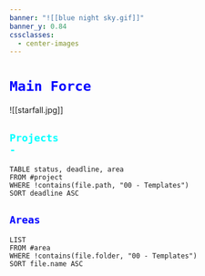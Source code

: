 ```yaml
---
banner: "![[blue night sky.gif]]"
banner_y: 0.84
cssclasses:
  - center-images
---
```

# <code style="color:Blue">Main Force</code>


![[starfall.jpg]]



## **<code style="color:cyan">Projects -</code>**  
  
  ```dataview
TABLE status, deadline, area
FROM #project
WHERE !contains(file.path, "00 - Templates")
SORT deadline ASC
```
  
## <code style="color:blue">Areas</code>

```dataview
LIST
FROM #area
WHERE !contains(file.folder, "00 - Templates")
SORT file.name ASC
```


